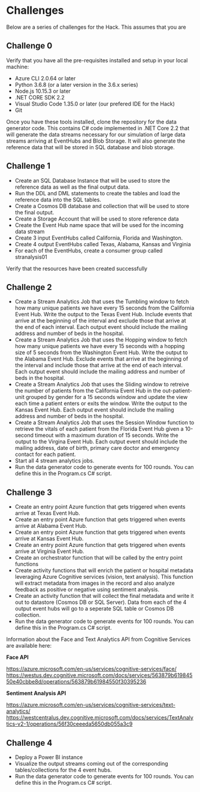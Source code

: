 # Challenges

Below are a series of challenges for the Hack. This assumes that you are 

## Challenge 0

Verify that you have all the pre-requisites installed and setup in your local machine:
- Azure CLI 2.0.64 or later
- Python 3.6.8 (or a later version in the 3.6.x series)
- Node.js 10.15.3 or later
- .NET CORE SDK 2.2
- Visual Studio Code 1.35.0 or later (our prefered IDE for the Hack)
- Git

Once you have these tools installed, clone the repository for the data generator code. This contains C# code implemented in .NET Core 2.2 that will generate the data streams necessary for our simulation of large data streams arriving at EventHubs and Blob Storage. It will also generate the reference data that will be stored in SQL database and blob storage.

## Challenge 1

- Create an SQL Database Instance that will be used to store the reference data as well as the final output data.
- Run the DDL and DML statements to create the tables and load the reference data into the SQL tables.
- Create a Cosmos DB database and collection that will be used to store the final output.
- Create a Storage Account that will be used to store reference data
- Create the Event Hub name space that will be used for the incoming data stream
- Create 3 input EventHubs called California, Florida and Washington.
- Create 4 output EventHubs called Texas, Alabama, Kansas and Virginia
- For each of the EventHubs, create a consumer group called stranalysis01

Verify that the resources have been created successfully

## Challenge 2

- Create a Stream Analytics Job that uses the Tumbling window to fetch how many unique patients we have every 15 seconds from the California Event Hub. Write the output to the Texas Event Hub. Include events that arrive at the beginning of the interval and exclude those that arrive at the end of each interval. Each output event should include the mailing address and number of beds in the hospital.
- Create a Stream Analytics Job that uses the Hopping window to fetch how many unique patients we have every 15 seconds with a hopping size of 5 seconds from the Washington Event Hub. Write the output to the Alabama Event Hub. Exclude events that arrive at the beginning of the interval and include those that arrive at the end of each interval. Each output event should include the mailing address and number of beds in the hospital.
- Create a Stream Analytics Job that uses the Sliding window to retreive the number of patients from the California Event Hub in the out-patient-unit grouped by gender for a 15 seconds window and update the view each time a patient enters or exits the window. Write the output to the Kansas Event Hub. Each output event should include the mailing address and number of beds in the hospital.
- Create a Stream Analytics Job that uses the Session Window function to retrieve the vitals of each patient from the Florida Event Hub given a 10-second timeout with a maximum duration of 15 seconds. Write the output to the Virgina Event Hub. Each output event should include the mailing address, date of birth, primary care doctor and emergency contact for each patient.
- Start all 4 stream analytics jobs.
- Run the data generator code to generate events for 100 rounds. You can define this in the Program.cs C# script.

## Challenge 3
- Create an entry point Azure function that gets triggered when events arrive at Texas Event Hub. 
- Create an entry point Azure function that gets triggered when events arrive at Alabama Event Hub. 
- Create an entry point Azure function that gets triggered when events arrive at Kansas Event Hub. 
- Create an entry point Azure function that gets triggered when events arrive at Virginia Event Hub. 
- Create an orchestrator function that will be called by the entry point functions
- Create activity functions that will enrich the patient or hospital metadata leveraging Azure Cognitive services (vision, text analysis). This function will extract metadata from images in the record and also analyze feedback as positive or negative using sentiment analysis.
- Create an activity function that will collect the final metadata and write it out to datastore (Cosmos DB or SQL Server). Data from each of the 4 output event hubs will go to a seperate SQL table or Cosmos DB collection.
- Run the data generator code to generate events for 100 rounds. You can define this in the Program.cs C# script.

Information about the Face and Text Analytics API from Cognitive Services are available here:

**Face API**

https://azure.microsoft.com/en-us/services/cognitive-services/face/
https://westus.dev.cognitive.microsoft.com/docs/services/563879b61984550e40cbbe8d/operations/563879b61984550f30395236

**Sentiment Analysis API**

https://azure.microsoft.com/en-us/services/cognitive-services/text-analytics/
https://westcentralus.dev.cognitive.microsoft.com/docs/services/TextAnalytics-v2-1/operations/56f30ceeeda5650db055a3c9


## Challenge 4
- Deploy a Power BI instance
- Visualize the output streams coming out of the corresponding tables/collections for the 4 event hubs.
- Run the data generator code to generate events for 100 rounds. You can define this in the Program.cs C# script.

